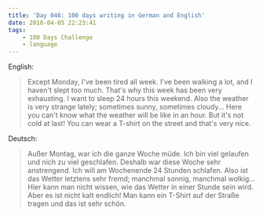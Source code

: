 ```yaml
---
title: 'Day 046: 100 days writing in German and English'
date: 2018-04-05 22:23:41
tags:
    - 100 Days Challenge
    - language
---
```

English:
> Except Monday, I've been tired all week. I've been walking a lot, and I haven't slept too much. That's why this week has been very exhausting. I want to sleep 24 hours this weekend. Also the weather is very strange lately; sometimes sunny, sometimes cloudy... Here you can't know what the weather will be like in an hour. But it's not cold at last! You can wear a T-shirt on the street and that's very nice.

Deutsch:
> Außer Montag, war ich die ganze Woche müde. Ich bin viel gelaufen und nich zu viel geschlafen. Deshalb war diese Woche sehr anstrengend. Ich will am Wochenende 24 Stunden schlafen. Also ist das Wetter letztens sehr fremd; manchmal sonnig, manchmal wolkig... Hier kann man nicht wissen, wie das Wetter in einer Stunde sein wird. Aber es ist nicht kalt endlich! Man kann ein T-Shirt auf der Straße tragen und das ist sehr schön.
